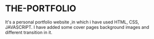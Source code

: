# THE-PORTFOLIO
It's a personal portfolio website ,in which i have used HTML, CSS, JAVASCRIPT. I have added some cover pages background images and different transition in it.
